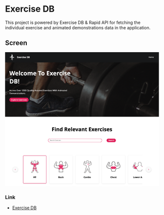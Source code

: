 # Exercise DB

This project is powered by Exercise DB & Rapid API for fetching the individual exercise and animated demonstrations data in the application.

## Screen

![](public/cover.png)

### Link

- [Exercise DB](https://exercise-db.netlify.app/)
